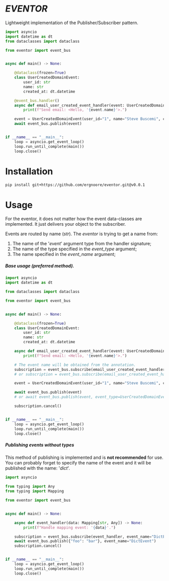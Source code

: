 #  _EVENTOR_
Lightweight implementation of the Publisher/Subscriber pattern.

```python
import asyncio
import datetime as dt
from dataclasses import dataclass

from eventor import event_bus


async def main() -> None:

    @dataclass(frozen=True)
    class UserCreatedDomainEvent:
        user_id: str
        name: str
        created_at: dt.datetime

    @event_bus.handler()
    async def email_user_created_event_handler(event: UserCreatedDomainEvent) -> None:
        print(f"Send email: <Hello, '{event.name}'>.")

    event = UserCreatedDomainEvent(user_id="1", name="Steve Buscemi", created_at=dt.datetime.now())
    await event_bus.publish(event)


if __name__ == "__main__":
    loop = asyncio.get_event_loop()
    loop.run_until_complete(main())
    loop.close()

```



# Installation
```bash
pip install git+https://github.com/ergnoore/eventor.git@v0.0.1
```

# Usage
For the eventor, it does not matter how the event data-classes are implemented. It just delivers your object to the subscriber.

Events are routed by name (_str_). The _eventor_ is trying to get a name from:

1. The name of the '_event_' argument type from the handler signature;
2. The name of the type specified in the _event_type_ argument;
2. The name specified in the _event_name_ argument;
##### Base usage (preferred method).

```python
import asyncio
import datetime as dt

from dataclasses import dataclass

from eventor import event_bus


async def main() -> None:

    @dataclass(frozen=True)
    class UserCreatedDomainEvent:
        user_id: str
        name: str
        created_at: dt.datetime

    async def email_user_created_event_handler(event: UserCreatedDomainEvent) -> None:
        print(f"Send email: <Hello, '{event.name}'>.")

    # The event name will be obtained from the annotation.
    subscription = event_bus.subscribe(email_user_created_event_handler)
    # or subscription = event_bus.subscribe(email_user_created_event_handler, event_type=UserCreatedDomainEvent)

    event = UserCreatedDomainEvent(user_id="1", name="Steve Buscemi", created_at=dt.datetime.now())

    await event_bus.publish(event)
    # or await event_bus.publish(event, event_type=UserCreatedDomainEvent) # Explicit caste of the event to the desired type.

    subscription.cancel()


if __name__ == "__main__":
    loop = asyncio.get_event_loop()
    loop.run_until_complete(main())
    loop.close()
```



##### Publishing events without types

This method of publishing is implemented and is **not recommended** for use. You can probably forget to specify the name of the event and it will be published with the name: '_dict_'.
```python
import asyncio

from typing import Any
from typing import Mapping

from eventor import event_bus


async def main() -> None:

    async def event_handler(data: Mapping[str, Any]) -> None:
        print(f"Handle mapping event: '{data}'.")

    subscription = event_bus.subscribe(event_handler, event_name="DictEvent")
    await event_bus.publish({"foo": "bar"}, event_name="DictEvent")
    subscription.cancel()


if __name__ == "__main__":
    loop = asyncio.get_event_loop()
    loop.run_until_complete(main())
    loop.close()
```

